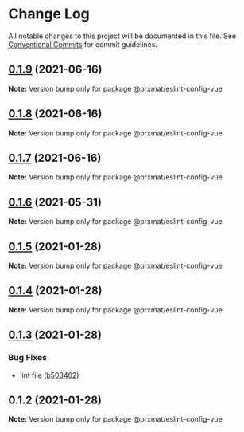 # Change Log

All notable changes to this project will be documented in this file.
See [Conventional Commits](https://conventionalcommits.org) for commit guidelines.

## [0.1.9](https://github.com/prxmat/eslint-config/compare/v0.1.8...v0.1.9) (2021-06-16)

**Note:** Version bump only for package @prxmat/eslint-config-vue





## [0.1.8](https://github.com/prxmat/eslint-config/compare/v0.1.7...v0.1.8) (2021-06-16)

**Note:** Version bump only for package @prxmat/eslint-config-vue





## [0.1.7](https://github.com/prxmat/eslint-config/compare/v0.1.6...v0.1.7) (2021-06-16)

**Note:** Version bump only for package @prxmat/eslint-config-vue





## [0.1.6](https://github.com/prxmat/eslint-config/compare/v0.1.5...v0.1.6) (2021-05-31)

**Note:** Version bump only for package @prxmat/eslint-config-vue





## [0.1.5](https://github.com/prxmat/eslint-config/compare/v0.1.4...v0.1.5) (2021-01-28)

**Note:** Version bump only for package @prxmat/eslint-config-vue





## [0.1.4](https://github.com/prxmat/eslint-config/compare/v0.1.3...v0.1.4) (2021-01-28)

**Note:** Version bump only for package @prxmat/eslint-config-vue





## [0.1.3](https://github.com/prxmat/eslint-config/compare/v0.1.2...v0.1.3) (2021-01-28)


### Bug Fixes

* lint file ([b503462](https://github.com/prxmat/eslint-config/commit/b503462abc0d28c93328fe9edecdcd9327539682))





## 0.1.2 (2021-01-28)

**Note:** Version bump only for package @prxmat/eslint-config-vue
